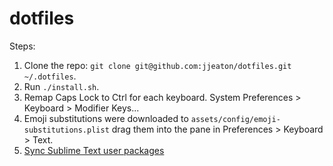 # dotfiles

Steps:

1. Clone the repo: `git clone git@github.com:jjeaton/dotfiles.git ~/.dotfiles`.
2. Run `./install.sh`.
3. Remap Caps Lock to Ctrl for each keyboard.
   System Preferences > Keyboard > Modifier Keys...
4. Emoji substitutions were downloaded to `assets/config/emoji-substitutions.plist` drag them into the pane in Preferences > Keyboard > Text.
5. [Sync Sublime Text user packages](https://packagecontrol.io/docs/syncing)
